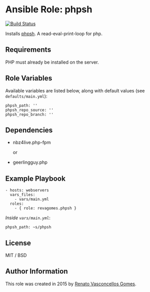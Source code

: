 # Ansible Role: phpsh

[![Build Status](https://travis-ci.org/revagomes/ansible-role-phpsh.svg?branch=master)](https://travis-ci.org/revagomes/ansible-role-phpsh)

Installs [phpsh](http://www.phpsh.org/). A read-eval-print-loop for php.

## Requirements

PHP must already be installed on the server.

## Role Variables

Available variables are listed below, along with default values (see `defaults/main.yml`):

    phpsh_path: ''
    phpsh_repo_source: ''
    phpsh_repo_branch: ''

## Dependencies

  - nbz4live.php-fpm

    or

  - geerlingguy.php

## Example Playbook

    - hosts: webservers
      vars_files:
        - vars/main.yml
      roles:
        - { role: revagomes.phpsh }

*Inside `vars/main.yml`*:

    phpsh_path: ~s/phpsh

## License

MIT / BSD

## Author Information

This role was created in 2015 by [Renato Vasconcellos Gomes](http://revagomes.com.br/).
